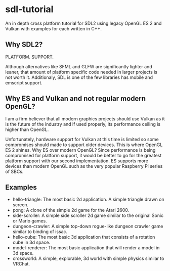 # sdl-tutorial
An in depth cross platform tutorial for SDL2 using legacy OpenGL ES 2 and Vulkan with examples for each written in C++. 

## Why SDL2?
PLATFORM. SUPPORT.

Although alternatives like SFML and GLFW are significantly lighter and leaner, that amount of platform specific code needed in larger projects is not worth it. Additionaly, SDL is one of the few libraries has mobile and emscript support.

## Why ES and Vulkan and not regular modern OpenGL?
I am a firm believer that all modern graphics projects should use Vulkan as it is the future of the industry and if used properly, its performance ceiling is higher than OpenGL.

Unfortunately, hardware support for Vulkan at this time is limited so some compromises should made to support older devices. This is where OpenGL ES 2 shines. Why ES over modern OpenGL? Since performance is being compromised for platform support, it would be better to go for the greatest platform support with our second implementation. ES supports more devices than modern OpenGL such as the very popular Raspberry Pi series of SBCs.

## Examples
- hello-triangle: The most basic 2d application. A simple triangle drawn on screen.
- pong: A clone of the simple 2d game for the Atari 2600.
- side-scroller: A simple side scroller 2d game similar to the original Sonic or Mario games.
- dungeon-crawler: A simple top-down rogue-like dungeon crawler game similar to binding of issac.
- hello-cube: The most basic 3d application that consists of a rotation cube in 3d space.
- model-renderer: The most basic application that will render a model in 3d space.
- crossworld: A simple, explorable, 3d world with simple physics similar to VRChat.

